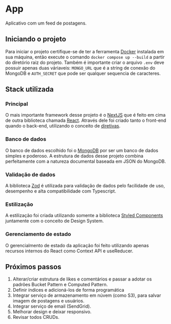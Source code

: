 # App

Aplicativo com um feed de postagens.

## Iniciando o projeto

Para iniciar o projeto certifique-se de ter a ferramenta [Docker](https://www.docker.com) instalada em sua máquina, então execute o comando `docker compose up --build` a partir do diretório raiz do projeto.
Também é importante criar o arquivo `.env` deve possuir apenas duas váriaveis: `MONGO_URL` que é a string de conexão do MongoDB e `AUTH_SECRET` que pode ser qualquer sequencia de caracteres.

## Stack utilizada

### Principal

O mais importante framework desse projeto é o [NextJS](https://nextjs.org) que é feito em cima de outra biblioteca chamada [React](https://react.dev). Através dele foi criado tanto o front-end quando o back-end, utilizando o conceito de [diretivas](https://nextjs.org/docs/app/api-reference/directives).

### Banco de dados

O banco de dados escolhido foi o [MongoDB](https://www.mongodb.com) por ser um banco de dados simples e poderoso. A estrutura de dados desse projeto combina perfeitamente com a natureza documental baseada em JSON do MongoDB.

### Validação de dados

A biblioteca [Zod](https://zod.dev) é utilizada para validação de dados pelo facilidade de uso, desempenho e alta compatibilidade com Typescript.

### Estilização

A estilização foi criada utilizando somente a biblioteca [Styled Components](https://styled-components.com) juntamente com o conceito de Design System.

### Gerenciamento de estado

O gerencialmento de estado da aplicação foi feito utilizando apenas recursos internos do React como Context API e useReducer.

## Próximos passos

1. Alterar/criar estrutura de likes e comentários e passar a adotar os padrões Bucket Pattern e Computed Pattern.
2. Definir índices e adicioná-los de forma programática
3. Integrar serviço de armazenamento em núvem (como S3), para salvar imagem de postagens e usuários.
4. Integrar serviço de email (SendGrid).
5. Melhorar design e deixar responsivo.
6. Revisar todos CRUDs.
